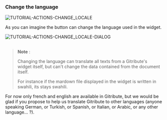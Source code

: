 ### Change the language

<div>
  <img
    alt="TUTORIAL-ACTIONS-CHANGE_LOCALE"
    src="https://raw.githubusercontent.com/multi-coop/gitribute-documentation-content/main/images/tutorial/commented/tutorial-09.png"
    />
</div>

As you can imagine the button <span class="icon"><i class="mdi mdi-translate"></i></span> can change the language used in the widget.

<div>
  <img
    alt="TUTORIAL-ACTIONS-CHANGE_LOCALE-DIALOG"
    src="https://raw.githubusercontent.com/multi-coop/gitribute-documentation-content/main/images/tutorial/actions-language.png"
    />
</div>

<br>

> **Note** :
>  
> Changing the language can translate all texts from a Gitribute's widget itself, but can't change the data contained from the document itself.
>
> For instance if the mardown file displayed in the widget is written in swahili, its stays swahili. 

For now only french and english are available in Gitribute, but we would be glad if you propose to help us translate Gitribute to other languages (anyone speaking German, or Turkish, or Spanish, or Italian, or Arabic, or any other language... ?).

